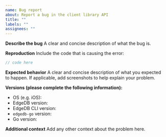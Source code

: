 ```yaml
---
name: Bug report
about: Report a bug in the client library API
title: ""
labels: ""
assignees: ""
---
```


**Describe the bug**
A clear and concise description of what the bug is.

**Reproduction**
Include the code that is causing the error:

```go
// code here
```

**Expected behavior**
A clear and concise description of what you expected to happen. If applicable, add screenshots to help explain your problem.

**Versions (please complete the following information):**

<!--
For EdgeDB version: Run `edgedb` from your project directory copying the first line of output or query `select sys::get_version_as_str();`
For EdgeDB CLI version: Run `edgedb --version` from anywhere
For `edgedb-go` version: Look for the `edgedb-go` version in your `go.mod` file in the module root (`cat go.mod`)
For Go version: Run `go version`
-->

-   OS (e.g. iOS):
-   EdgeDB version:
-   EdgeDB CLI version:
-   `edgedb-go` version:
-   Go version:

**Additional context**
Add any other context about the problem here.
